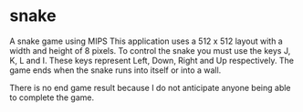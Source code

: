 # snake
A snake game using MIPS 
This application uses a 512 x 512 layout with a width and height of 8 pixels. 
To control the snake you must use the keys J, K, L and I. 
These keys represent Left, Down, Right and Up respectively. 
The game ends when the snake runs into itself or into a wall. 

There is no end game result because I do not anticipate anyone being able to complete the game. 
